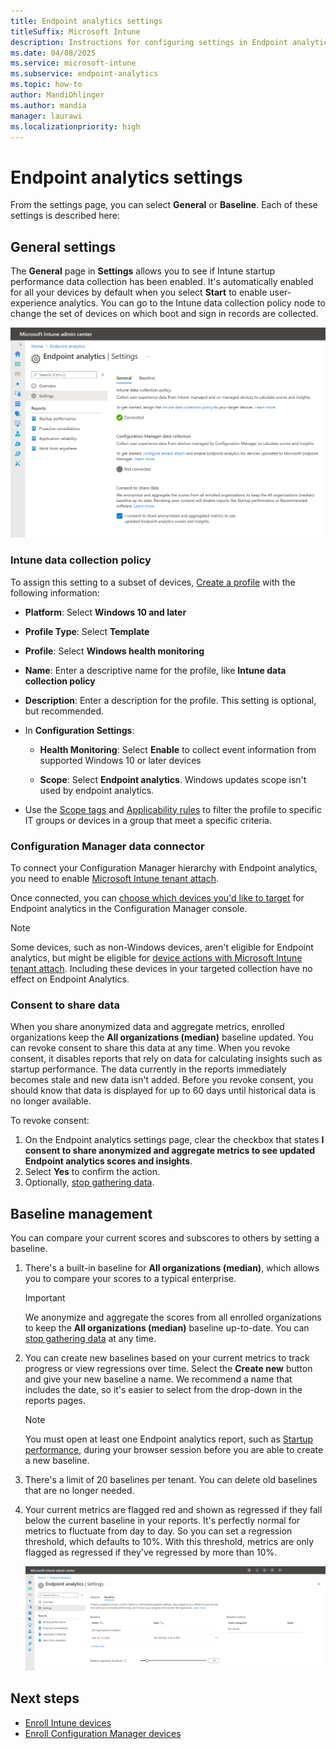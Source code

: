 ```yaml
---
title: Endpoint analytics settings
titleSuffix: Microsoft Intune
description: Instructions for configuring settings in Endpoint analytics.
ms.date: 04/08/2025
ms.service: microsoft-intune
ms.subservice: endpoint-analytics
ms.topic: how-to
author: MandiOhlinger
ms.author: mandia
manager: laurawi
ms.localizationpriority: high
---
```


# <a name="bkmk_set"></a> Endpoint analytics settings

From the settings page, you can select **General** or **Baseline**. Each of these settings is described here:

## <a name="bkmk_gen"></a> General settings

The **General** page in **Settings** allows you to see if Intune startup performance data collection has been enabled. It's automatically enabled for all your devices by default when you select **Start** to enable user-experience analytics. You can go to the Intune data collection policy node to change the set of devices on which boot and sign in records are collected.

  [![Endpoint analytics general settings page](media/settings-general.png)](media/settings-general.png#lightbox)

### <a name="bkmk_profile"></a> Intune data collection policy

To assign this setting to a subset of devices, [Create a profile](../intune-service/configuration/device-profile-create.md#create-the-profile) with  the following information:

- **Platform**: Select **Windows 10 and later**

- **Profile Type**: Select **Template**

- **Profile**: Select **Windows health monitoring**
  
- **Name**: Enter a descriptive name for the profile, like **Intune data collection policy**

- **Description**: Enter a description for the profile. This setting is optional, but recommended.

- In **Configuration Settings**:

  - **Health Monitoring**: Select **Enable** to collect event information from supported Windows 10 or later devices

  - **Scope**: Select **Endpoint analytics**. Windows updates scope isn't used by endpoint analytics.

- Use the [Scope tags](../intune-service/configuration/device-profile-create.md#scope-tags) and [Applicability rules](../intune-service/configuration/device-profile-create.md#applicability-rules) to filter the profile to specific IT groups or devices in a group that meet a specific criteria.

### Configuration Manager data connector

To connect your Configuration Manager hierarchy with Endpoint analytics, you need to enable [Microsoft Intune tenant attach](../configmgr/tenant-attach/device-sync-actions.md). 

Once connected, you can [choose which devices you'd like to target](enroll-configmgr.md#bkmk_cm_enroll) for Endpoint analytics in the Configuration Manager console.

> [!NOTE] 
> Some devices, such as non-Windows devices, aren't eligible for Endpoint analytics, but might be eligible for [device actions with Microsoft Intune tenant attach](../configmgr/tenant-attach/device-sync-actions.md). Including these devices in your targeted collection have no effect on Endpoint Analytics.

### <a name="bkmk_consent"></a> Consent to share data

When you share anonymized data and aggregate metrics, enrolled organizations keep the **All organizations (median)** baseline updated. You can revoke consent to share this data at any time. When you revoke consent, it disables reports that rely on data for calculating insights such as startup performance. The data currently in the reports immediately becomes stale and new data isn't added. Before you revoke consent, you should know that data is displayed for up to 60 days until historical data is no longer available.

To revoke consent:

1. On the Endpoint analytics settings page, clear the checkbox that states **I consent to share anonymized and aggregate metrics to see updated Endpoint analytics scores and insights**.
1. Select **Yes** to confirm the action.
1. Optionally, [stop gathering data](data-collection.md#bkmk_stop).

## <a name="bkmk_baselines"></a> Baseline management

You can compare your current scores and subscores to others by setting a baseline.

1. There's a built-in baseline for **All organizations (median)**, which allows you to compare your scores to a typical enterprise.

   > [!Important]  
   > We anonymize and aggregate the scores from all enrolled organizations to keep the **All organizations (median)** baseline up-to-date. You can [stop gathering data](data-collection.md#bkmk_stop) at any time.

1. You can create new baselines based on your current metrics to track progress or view regressions over time. Select the **Create new** button and give your new baseline a name. We recommend a name that includes the date, so it's easier to select from the drop-down in the reports pages.

   > [!Note]
   > You must open at least one Endpoint analytics report, such as [Startup performance](startup-performance.md), during your browser session before you are able to create a new baseline.
   
1. There's a limit of 20 baselines per tenant. You can delete old baselines that are no longer needed.
1. Your current metrics are flagged red and shown as regressed if they fall below the current baseline in your reports. It's perfectly normal for metrics to fluctuate from day to day. So you can set a regression threshold, which defaults to 10%. With this threshold, metrics are only flagged as regressed if they've regressed by more than 10%.

   [![Endpoint analytics baseline settings page](media/settings-baseline.png)](media/settings-baseline.png#lightbox)

## Next steps

- [Enroll Intune devices](enroll-intune.md)
- [Enroll Configuration Manager devices](enroll-configmgr.md)
